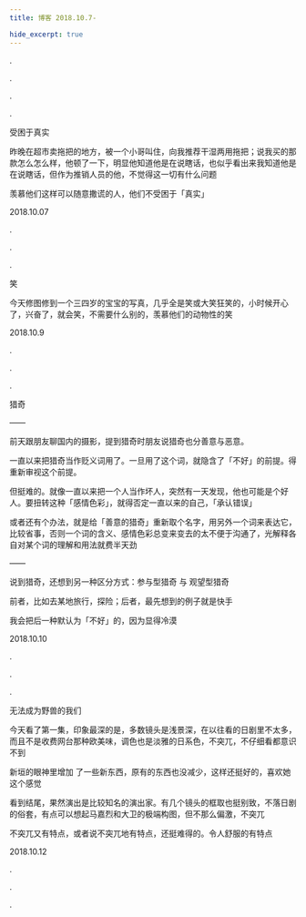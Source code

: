 ```yaml
---
title: 博客 2018.10.7-

hide_excerpt: true
---
```


.

<!--more-->

.

.

.

受困于真实

昨晚在超市卖拖把的地方，被一个小哥叫住，向我推荐干湿两用拖把；说我买的那款怎么怎么样，他顿了一下，明显他知道他是在说瞎话，也似乎看出来我知道他是在说瞎话，但作为推销人员的他，不觉得这一切有什么问题

羡慕他们这样可以随意撒谎的人，他们不受困于「真实」

2018.10.07

.

.

.

笑

今天修图修到一个三四岁的宝宝的写真，几乎全是笑或大笑狂笑的，小时候开心了，兴奋了，就会笑，不需要什么别的，羡慕他们的动物性的笑

2018.10.9

.

.

.

猎奇

——

前天跟朋友聊国内的摄影，提到猎奇时朋友说猎奇也分善意与恶意。

一直以来把猎奇当作贬义词用了。一旦用了这个词，就隐含了「不好」的前提。得重新审视这个前提。

但挺难的。就像一直以来把一个人当作坏人，突然有一天发现，他也可能是个好人。要扭转这种「感情色彩」，就得否定一直以来的自己，「承认错误」

或者还有个办法，就是给「善意的猎奇」重新取个名字，用另外一个词来表达它，比较省事，否则一个词的含义、感情色彩总变来变去的太不便于沟通了，光解释各自对某个词的理解和用法就费半天劲

——

说到猎奇，还想到另一种区分方式：参与型猎奇 与 观望型猎奇

前者，比如去某地旅行，探险；后者，最先想到的例子就是快手

我会把后一种默认为「不好」的，因为显得冷漠

2018.10.10

.

.

.

无法成为野兽的我们

今天看了第一集，印象最深的是，多数镜头是浅景深，在以往看的日剧里不太多， 而且不是收费网台那种欧美味，调色也是淡雅的日系色，不突兀，不仔细看都意识不到

新垣的眼神里增加 了一些新东西，原有的东西也没减少，这样还挺好的，喜欢她这个感觉

看到结尾，果然演出是比较知名的演出家。有几个镜头的框取也挺别致，不落日剧的俗套，有点可以想起马嘉烈和大卫的极端构图，但不那么偏激，不突兀

不突兀又有特点，或者说不突兀地有特点，还挺难得的。令人舒服的有特点

2018.10.12

.

.

.